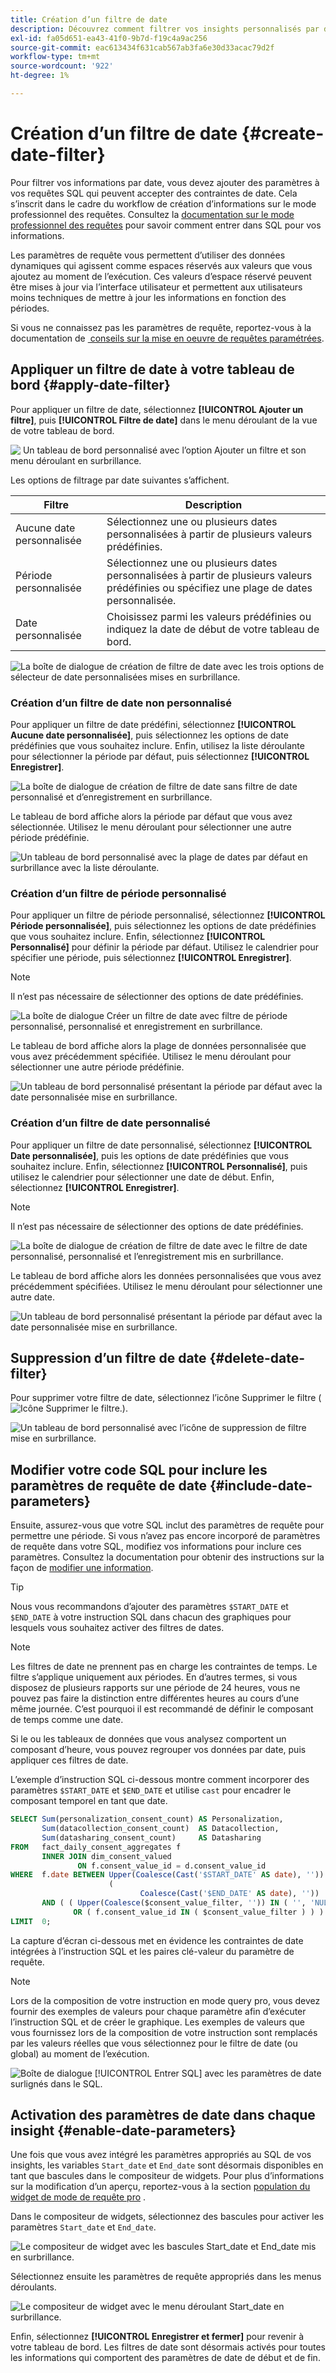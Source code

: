 ```yaml
---
title: Création d’un filtre de date
description: Découvrez comment filtrer vos insights personnalisés par date.
exl-id: fa05d651-ea43-41f0-9b7d-f19c4a9ac256
source-git-commit: eac613434f631cab567ab3fa6e30d33acac79d2f
workflow-type: tm+mt
source-wordcount: '922'
ht-degree: 1%

---
```


# Création d’un filtre de date {#create-date-filter}

Pour filtrer vos informations par date, vous devez ajouter des paramètres à vos requêtes SQL qui peuvent accepter des contraintes de date. Cela s’inscrit dans le cadre du workflow de création d’informations sur le mode professionnel des requêtes. Consultez la [documentation sur le mode professionnel des requêtes](../overview.md#query-pro-mode) pour savoir comment entrer dans SQL pour vos informations.

Les paramètres de requête vous permettent d’utiliser des données dynamiques qui agissent comme espaces réservés aux valeurs que vous ajoutez au moment de l’exécution. Ces valeurs d’espace réservé peuvent être mises à jour via l’interface utilisateur et permettent aux utilisateurs moins techniques de mettre à jour les informations en fonction des périodes.

Si vous ne connaissez pas les paramètres de requête, reportez-vous à la documentation de [&#x200B; conseils sur la mise en oeuvre de requêtes paramétrées](../../../query-service/ui/parameterized-queries.md).

## Appliquer un filtre de date à votre tableau de bord {#apply-date-filter}

Pour appliquer un filtre de date, sélectionnez **[!UICONTROL Ajouter un filtre]**, puis **[!UICONTROL Filtre de date]** dans le menu déroulant de la vue de votre tableau de bord.

![&#x200B; Un tableau de bord personnalisé avec l’option Ajouter un filtre et son menu déroulant en surbrillance.](../../images/sql-insights-query-pro-mode/add-filter.png)

Les options de filtrage par date suivantes s’affichent.

| Filtre | Description |
| --- | --- |
| Aucune date personnalisée | Sélectionnez une ou plusieurs dates personnalisées à partir de plusieurs valeurs prédéfinies. |
| Période personnalisée | Sélectionnez une ou plusieurs dates personnalisées à partir de plusieurs valeurs prédéfinies ou spécifiez une plage de dates personnalisée. |
| Date personnalisée | Choisissez parmi les valeurs prédéfinies ou indiquez la date de début de votre tableau de bord. |

![La boîte de dialogue de création de filtre de date avec les trois options de sélecteur de date personnalisées mises en surbrillance.](../../images/sql-insights-query-pro-mode/create-date-filter.png)

### Création d’un filtre de date non personnalisé

Pour appliquer un filtre de date prédéfini, sélectionnez **[!UICONTROL Aucune date personnalisée]**, puis sélectionnez les options de date prédéfinies que vous souhaitez inclure. Enfin, utilisez la liste déroulante pour sélectionner la période par défaut, puis sélectionnez **[!UICONTROL Enregistrer]**.

![La boîte de dialogue de création de filtre de date sans filtre de date personnalisé et d’enregistrement en surbrillance.](../../images/sql-insights-query-pro-mode/no-custom-date-filter.png)

Le tableau de bord affiche alors la période par défaut que vous avez sélectionnée. Utilisez le menu déroulant pour sélectionner une autre période prédéfinie.

![Un tableau de bord personnalisé avec la plage de dates par défaut en surbrillance avec la liste déroulante.](../../images/sql-insights-query-pro-mode/no-custom-date-filter-results.png)

### Création d’un filtre de période personnalisé

Pour appliquer un filtre de période personnalisé, sélectionnez **[!UICONTROL Période personnalisée]**, puis sélectionnez les options de date prédéfinies que vous souhaitez inclure. Enfin, sélectionnez **[!UICONTROL Personnalisé]** pour définir la période par défaut. Utilisez le calendrier pour spécifier une période, puis sélectionnez **[!UICONTROL Enregistrer]**.

>[!NOTE]
>
>Il n’est pas nécessaire de sélectionner des options de date prédéfinies.

![La boîte de dialogue Créer un filtre de date avec filtre de période personnalisé, personnalisé et enregistrement en surbrillance.](../../images/sql-insights-query-pro-mode/custom-date-range-filter.png)

Le tableau de bord affiche alors la plage de données personnalisée que vous avez précédemment spécifiée. Utilisez le menu déroulant pour sélectionner une autre période prédéfinie.

![Un tableau de bord personnalisé présentant la période par défaut avec la date personnalisée mise en surbrillance.](../../images/sql-insights-query-pro-mode/custom-date-range-filter-results.png)

### Création d’un filtre de date personnalisé

Pour appliquer un filtre de date personnalisé, sélectionnez **[!UICONTROL Date personnalisée]**, puis les options de date prédéfinies que vous souhaitez inclure. Enfin, sélectionnez **[!UICONTROL Personnalisé]**, puis utilisez le calendrier pour sélectionner une date de début. Enfin, sélectionnez **[!UICONTROL Enregistrer]**.

>[!NOTE]
>
>Il n’est pas nécessaire de sélectionner des options de date prédéfinies.

![La boîte de dialogue de création de filtre de date avec le filtre de date personnalisé, personnalisé et l’enregistrement mis en surbrillance.](../../images/sql-insights-query-pro-mode/custom-date-filter.png)

Le tableau de bord affiche alors les données personnalisées que vous avez précédemment spécifiées. Utilisez le menu déroulant pour sélectionner une autre date.

![Un tableau de bord personnalisé présentant la période par défaut avec la date personnalisée mise en surbrillance.](../../images/sql-insights-query-pro-mode/custom-date-filter-results.png)

## Suppression d’un filtre de date {#delete-date-filter}

Pour supprimer votre filtre de date, sélectionnez l’icône Supprimer le filtre (![Icône Supprimer le filtre.](/help/images/icons/filter-delete.png)).

![Un tableau de bord personnalisé avec l’icône de suppression de filtre mise en surbrillance.](../../images/sql-insights-query-pro-mode/delete-date-filter.png)

## Modifier votre code SQL pour inclure les paramètres de requête de date {#include-date-parameters}

Ensuite, assurez-vous que votre SQL inclut des paramètres de requête pour permettre une période. Si vous n’avez pas encore incorporé de paramètres de requête dans votre SQL, modifiez vos informations pour inclure ces paramètres. Consultez la documentation pour obtenir des instructions sur la façon de [modifier une information](../overview.md#edit).

>[!TIP]
>
>Nous vous recommandons d’ajouter des paramètres `$START_DATE` et `$END_DATE` à votre instruction SQL dans chacun des graphiques pour lesquels vous souhaitez activer des filtres de dates.

>[!NOTE]
>
>Les filtres de date ne prennent pas en charge les contraintes de temps. Le filtre s’applique uniquement aux périodes. En d’autres termes, si vous disposez de plusieurs rapports sur une période de 24 heures, vous ne pouvez pas faire la distinction entre différentes heures au cours d’une même journée. C’est pourquoi il est recommandé de définir le composant de temps comme une date.

Si le ou les tableaux de données que vous analysez comportent un composant d’heure, vous pouvez regrouper vos données par date, puis appliquer ces filtres de date.

L’exemple d’instruction SQL ci-dessous montre comment incorporer des paramètres `$START_DATE` et `$END_DATE` et utilise `cast` pour encadrer le composant temporel en tant que date.

```sql
SELECT Sum(personalization_consent_count) AS Personalization,
       Sum(datacollection_consent_count)  AS Datacollection,
       Sum(datasharing_consent_count)     AS Datasharing
FROM   fact_daily_consent_aggregates f
       INNER JOIN dim_consent_valued
               ON f.consent_value_id = d.consent_value_id
WHERE  f.date BETWEEN Upper(Coalesce(Cast('$START_DATE' AS date), '')) AND Upper
                      (
                             Coalesce(Cast('$END_DATE' AS date), ''))
       AND ( ( Upper(Coalesce($consent_value_filter, '')) IN ( '', 'NULL' ) )
              OR ( f.consent_value_id IN ( $consent_value_filter ) ) )
LIMIT  0; 
```

La capture d’écran ci-dessous met en évidence les contraintes de date intégrées à l’instruction SQL et les paires clé-valeur du paramètre de requête.

>[!NOTE]
>
>Lors de la composition de votre instruction en mode query pro, vous devez fournir des exemples de valeurs pour chaque paramètre afin d’exécuter l’instruction SQL et de créer le graphique. Les exemples de valeurs que vous fournissez lors de la composition de votre instruction sont remplacés par les valeurs réelles que vous sélectionnez pour le filtre de date (ou global) au moment de l’exécution.

![Boîte de dialogue [!UICONTROL Entrer SQL] avec les paramètres de date surlignés dans le SQL.](../../images/sql-insights-query-pro-mode/sql-date-parameters.png)

## Activation des paramètres de date dans chaque insight {#enable-date-parameters}

Une fois que vous avez intégré les paramètres appropriés au SQL de vos insights, les variables `Start_date` et `End_date` sont désormais disponibles en tant que bascules dans le compositeur de widgets. Pour plus d’informations sur la modification d’un aperçu, reportez-vous à la section [population du widget de mode de requête pro](../overview.md#populate-widget) .

Dans le compositeur de widgets, sélectionnez des bascules pour activer les paramètres `Start_date` et `End_date`.

![Le compositeur de widget avec les bascules Start_date et End_date mis en surbrillance.](../../images/sql-insights-query-pro-mode/widget-composer-date-filter-toggles.png)

Sélectionnez ensuite les paramètres de requête appropriés dans les menus déroulants.

![Le compositeur de widget avec le menu déroulant Start_date en surbrillance.](../../images/sql-insights-query-pro-mode/widget-composer-date-filter-dropdown.png)

Enfin, sélectionnez **[!UICONTROL Enregistrer et fermer]** pour revenir à votre tableau de bord. Les filtres de date sont désormais activés pour toutes les informations qui comportent des paramètres de date de début et de fin.
